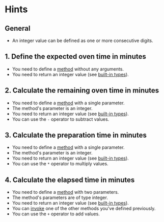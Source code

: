 # Hints

## General

- An integer value can be defined as one or more consecutive digits.

## 1. Define the expected oven time in minutes

- You need to define a [method][methods] without any arguments.
- You need to return an integer value (see [built-in types]).

## 2. Calculate the remaining oven time in minutes

- You need to define a [method][methods] with a single parameter.
- The method's parameter is an integer.
- You need to return an integer value (see [built-in types]).
- You can use the `-` operator to subtract values.

## 3. Calculate the preparation time in minutes

- You need to define a [method][methods] with a single parameter.
- The method's parameter is an integer.
- You need to return an integer value (see [built-in types]).
- You can use the `*` operator to multiply values.

## 4. Calculate the elapsed time in minutes

- You need to define a [method][methods] with two parameters.
- The method's parameters are of type integer.
- You need to return an integer value (see [built-in types]).
- You can [invoke][invocation] one of the other methods you've defined previously.
- You can use the `+` operator to add values.

[methods]: https://docs.scala-lang.org/overviews/scala-book/methods-first-look.html
[built-in types]: https://docs.scala-lang.org/overviews/scala-book/built-in-types.html
[invocation]: https://docs.scala-lang.org/style/method-invocation.html